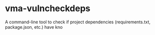 # vma-vulncheckdeps
A command-line tool to check if project dependencies (requirements.txt, package.json, etc.) have kno
